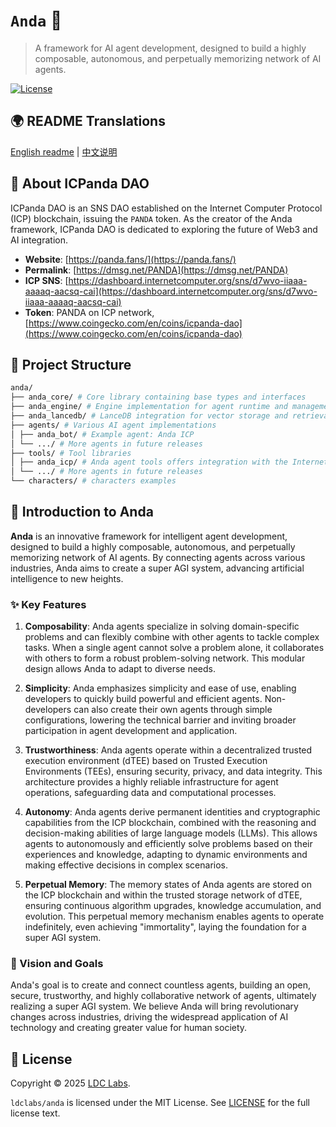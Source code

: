 # `Anda` 🐼

> A framework for AI agent development, designed to build a highly composable, autonomous, and perpetually memorizing network of AI agents.

[![License](https://img.shields.io/badge/License-MIT-blue.svg)](./LICENSE-MIT)

## 🌍 README Translations

[English readme](./README.md) | [中文说明](./README_CN.md)

## 🐼 About ICPanda DAO

ICPanda DAO is an SNS DAO established on the Internet Computer Protocol (ICP) blockchain, issuing the `PANDA` token. As the creator of the Anda framework, ICPanda DAO is dedicated to exploring the future of Web3 and AI integration.

- **Website**: [https://panda.fans/](https://panda.fans/)
- **Permalink**: [https://dmsg.net/PANDA](https://dmsg.net/PANDA)
- **ICP SNS**: [https://dashboard.internetcomputer.org/sns/d7wvo-iiaaa-aaaaq-aacsq-cai](https://dashboard.internetcomputer.org/sns/d7wvo-iiaaa-aaaaq-aacsq-cai)
- **Token**: PANDA on ICP network, [https://www.coingecko.com/en/coins/icpanda-dao](https://www.coingecko.com/en/coins/icpanda-dao)

## 🔎 Project Structure

```sh
anda/
├── anda_core/ # Core library containing base types and interfaces
├── anda_engine/ # Engine implementation for agent runtime and management
├── anda_lancedb/ # LanceDB integration for vector storage and retrieval
├── agents/ # Various AI agent implementations
│ ├── anda_bot/ # Example agent: Anda ICP
│ └── .../ # More agents in future releases
├── tools/ # Tool libraries
│ ├── anda_icp/ # Anda agent tools offers integration with the Internet Computer (ICP).
│ └── .../ # More agents in future releases
└── characters/ # characters examples
```

## 🐼 Introduction to Anda

**Anda** is an innovative framework for intelligent agent development, designed to build a highly composable, autonomous, and perpetually memorizing network of AI agents. By connecting agents across various industries, Anda aims to create a super AGI system, advancing artificial intelligence to new heights.

### ✨ Key Features

1. **Composability**:
   Anda agents specialize in solving domain-specific problems and can flexibly combine with other agents to tackle complex tasks. When a single agent cannot solve a problem alone, it collaborates with others to form a robust problem-solving network. This modular design allows Anda to adapt to diverse needs.

2. **Simplicity**:
   Anda emphasizes simplicity and ease of use, enabling developers to quickly build powerful and efficient agents. Non-developers can also create their own agents through simple configurations, lowering the technical barrier and inviting broader participation in agent development and application.

3. **Trustworthiness**:
   Anda agents operate within a decentralized trusted execution environment (dTEE) based on Trusted Execution Environments (TEEs), ensuring security, privacy, and data integrity. This architecture provides a highly reliable infrastructure for agent operations, safeguarding data and computational processes.

4. **Autonomy**:
   Anda agents derive permanent identities and cryptographic capabilities from the ICP blockchain, combined with the reasoning and decision-making abilities of large language models (LLMs). This allows agents to autonomously and efficiently solve problems based on their experiences and knowledge, adapting to dynamic environments and making effective decisions in complex scenarios.

5. **Perpetual Memory**:
   The memory states of Anda agents are stored on the ICP blockchain and within the trusted storage network of dTEE, ensuring continuous algorithm upgrades, knowledge accumulation, and evolution. This perpetual memory mechanism enables agents to operate indefinitely, even achieving "immortality", laying the foundation for a super AGI system.

### 🧠 Vision and Goals

Anda's goal is to create and connect countless agents, building an open, secure, trustworthy, and highly collaborative network of agents, ultimately realizing a super AGI system. We believe Anda will bring revolutionary changes across industries, driving the widespread application of AI technology and creating greater value for human society.

## 📝 License
Copyright © 2025 [LDC Labs](https://github.com/ldclabs).

`ldclabs/anda` is licensed under the MIT License. See [LICENSE](./LICENSE-MIT) for the full license text.